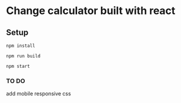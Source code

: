 # Change calculator built with react

## Setup
```
npm install
```
```
npm run build
```
```
npm start
```

### TO DO
add mobile responsive css
